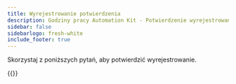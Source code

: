 ```yaml
---
title: Wyrejestrowanie potwierdzenia
description: Godziny pracy Automation Kit - Potwierdzenie wyrejestrowania
sidebar: false
sidebarlogo: fresh-white
include_footer: true
---
```

Skorzystaj z poniższych pytań, aby potwierdzić wyrejestrowanie.

{{<questions name="/office-hours/unregister-confirm.json" completed="Thank you for completing unregistration confirmation" showNavigationButtons=false >}}

